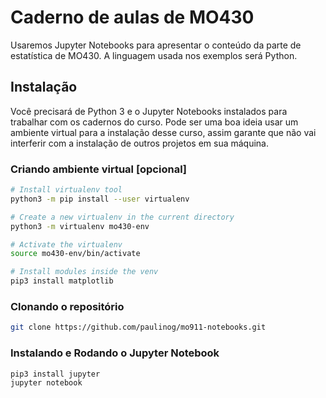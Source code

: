 # Caderno de aulas de MO430

Usaremos Jupyter Notebooks para apresentar o conteúdo da parte de estatística de MO430. A linguagem usada nos exemplos será Python.

## Instalação

Você precisará de Python 3 e o Jupyter Notebooks instalados para trabalhar com os cadernos do curso. Pode ser uma boa ideia usar um ambiente virtual para a instalação desse curso, assim garante que não vai interferir com a instalação de outros projetos em sua máquina. 

### Criando ambiente virtual [opcional]

```bash
# Install virtualenv tool
python3 -m pip install --user virtualenv

# Create a new virtualenv in the current directory
python3 -m virtualenv mo430-env

# Activate the virtualenv
source mo430-env/bin/activate

# Install modules inside the venv
pip3 install matplotlib
```

### Clonando o repositório

```bash
git clone https://github.com/paulinog/mo911-notebooks.git 
```

### Instalando e Rodando o Jupyter Notebook

```bash
pip3 install jupyter
jupyter notebook
```

